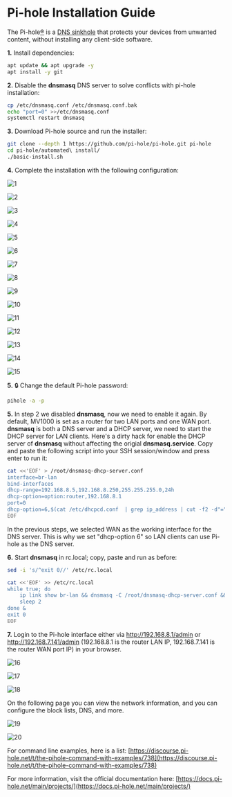 # Pi-hole Installation Guide

The Pi-hole[®](https://pi-hole.net/trademark-rules-and-brand-guidelines/) is a [DNS sinkhole](https://en.wikipedia.org/wiki/DNS_Sinkhole) that protects your devices from unwanted content, without installing any client-side software.

**1.** Install dependencies:

```sh
apt update && apt upgrade -y
apt install -y git
```

**2.** Disable the **dnsmasq** DNS server to solve conflicts with pi-hole installation:

```sh
cp /etc/dnsmasq.conf /etc/dnsmasq.conf.bak
echo "port=0" >>/etc/dnsmasq.conf
systemctl restart dnsmasq
```

**3.** Download Pi-hole source and run the installer:

```sh
git clone --depth 1 https://github.com/pi-hole/pi-hole.git pi-hole
cd pi-hole/automated\ install/
./basic-install.sh
```

**4.** Complete the installation with the following configuration:

![1](images/1.png)

![2](images/2.png)

![3](images/3.png)

![4](images/4.png)

![5](images/5.png)

![6](images/6.png)

![7](images/7.png)

![8](images/8.png)

![9](images/9.png)

![10](images/10.png)

![11](images/11.png)

![12](images/12.png)

![13](images/13.png)

![14](images/14.png)

![15](images/15.png)

**5.** 🔒 Change the default Pi-hole password:

```sh
pihole -a -p
```

**5.** In step 2 we disabled **dnsmasq**, now we need to enable it again. By default, MV1000 is set as a router for two LAN ports and one WAN port. **dnsmasq** is both a DNS server and a DHCP server, we need to start the DHCP server for LAN clients. Here's a dirty hack for enable the DHCP server of **dnsmasq** without affecting the origial **dnsmasq.service**. Copy and paste the following script into your SSH session/window and press enter to run it:

```sh
cat <<'EOF' > /root/dnsmasq-dhcp-server.conf
interface=br-lan
bind-interfaces
dhcp-range=192.168.8.5,192.168.8.250,255.255.255.0,24h
dhcp-option=option:router,192.168.8.1
port=0
dhcp-option=6,$(cat /etc/dhcpcd.conf  | grep ip_address | cut -f2 -d"=" | cut -f1 -d"/")
EOF
```
In the previous steps, we selected WAN as the working interface for the DNS server. This is why we set "dhcp-option 6" so LAN clients can use Pi-hole as the DNS server.

**6.** Start **dnsmasq** in rc.local; copy, paste and run as before:

```sh
sed -i 's/^exit 0//' /etc/rc.local

cat <<'EOF' >> /etc/rc.local
while true; do
	ip link show br-lan && dnsmasq -C /root/dnsmasq-dhcp-server.conf && break
	sleep 2
done &
exit 0
EOF
```

**7.** Login to the Pi-hole interface either via http://192.168.8.1/admin or http://192.168.7.141/admin (192.168.8.1 is the router LAN IP, 192.168.7.141 is the router WAN port IP) in your browser.

![16](images/16.png)

![17](images/17.png)

![18](images/18.png)

On the following page you can view the network information, and you can configure the block lists, DNS, and more.

![19](images/19.png)

![20](images/20.png)

For command line examples, here is a list: [https://discourse.pi-hole.net/t/the-pihole-command-with-examples/738](https://discourse.pi-hole.net/t/the-pihole-command-with-examples/738)

For more information, visit the official documentation here: [https://docs.pi-hole.net/main/projects/](https://docs.pi-hole.net/main/projects/)
